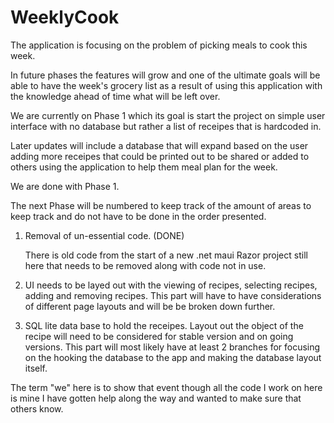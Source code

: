 # WeeklyCook

The application is focusing on the problem of picking meals to cook this week.

In future phases the features will grow and one of the ultimate goals will be able to have the week's grocery list as a result of using this application with the knowledge ahead of time what will be left over.

We are currently on Phase 1 which its goal is start the project on simple user interface with no database but rather a list of receipes that is hardcoded in.

Later updates will include a database that will expand based on the user adding more receipes that could be printed out to be shared or added to others using the application to help them meal plan for the week.

We are done with Phase 1.

The next Phase will be numbered to keep track of the amount of areas to keep track and do not have to be done in the order presented.

1. Removal of un-essential code. (DONE)
   
    There is old code from the start of a new .net maui Razor project still here that needs to be removed along with code not in use.
3. UI needs to be layed out with the viewing of recipes, selecting recipes, adding and removing recipes.
    This part will have to have considerations of different page layouts and will be be broken down further.
4. SQL lite data base to hold the receipes. Layout out the object of the recipe will need to be considered for stable version and on going versions.
    This part will most likely have at least 2 branches for focusing on the hooking the database to the app and making the database layout itself.  

The term "we" here is to show that event though all the code I work on here is mine I have gotten help along the way and wanted to make sure that others know.
